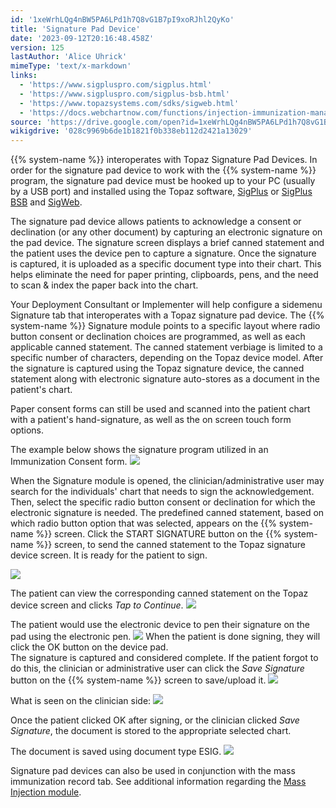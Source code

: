 ```yaml
---
id: '1xeWrhLQg4nBW5PA6LPd1h7Q8vG1B7pI9xoRJhl2QyKo'
title: 'Signature Pad Device'
date: '2023-09-12T20:16:48.458Z'
version: 125
lastAuthor: 'Alice Uhrick'
mimeType: 'text/x-markdown'
links:
  - 'https://www.sigpluspro.com/sigplus.html'
  - 'https://www.sigpluspro.com/sigplus-bsb.html'
  - 'https://www.topazsystems.com/sdks/sigweb.html'
  - 'https://docs.webchartnow.com/functions/injection-immunization-management/injection-program-tab-recording-mass-injections/'
source: 'https://drive.google.com/open?id=1xeWrhLQg4nBW5PA6LPd1h7Q8vG1B7pI9xoRJhl2QyKo'
wikigdrive: '028c9969b6de1b1821f0b338eb112d2421a13029'
---
```

{{% system-name %}} interoperates with Topaz Signature Pad Devices.  In order for the signature pad device to work with the {{% system-name %}} program, the signature pad device must be hooked up to your PC (usually by a USB port) and installed using the Topaz software, [SigPlus](https://www.sigpluspro.com/sigplus.html) or [SigPlus BSB](https://www.sigpluspro.com/sigplus-bsb.html) and [SigWeb](https://www.topazsystems.com/sdks/sigweb.html).

The signature pad device allows patients to acknowledge a consent or declination (or any other document) by capturing an electronic signature on the pad device. The signature screen displays a brief canned statement and the patient uses the device pen to capture a signature. Once the signature is captured, it is uploaded as a specific document type into their chart. This helps eliminate the need for paper printing, clipboards, pens, and the need to scan & index the paper back into the chart.

Your Deployment Consultant or Implementer will help configure a sidemenu Signature tab that interoperates with a Topaz signature pad device.  The {{% system-name %}} Signature module points to a specific layout where radio button consent or declination choices are programmed, as well as each applicable canned statement. The canned statement verbiage is limited to a specific number of characters, depending on the Topaz device model.  After the signature is captured using the Topaz signature device, the canned statement along with electronic signature auto-stores as a document in the patient's chart.

Paper consent forms can still be used and scanned into the patient chart with a patient's hand-signature, as well as the on screen touch form options.

The example below shows the signature program utilized in an Immunization Consent form.
![](../signature-pad-device.assets/a5c60a8a1634c8473132665402b9f8fe.png)

When the Signature module is opened, the clinician/administrative user may search for the individuals' chart that needs to sign the acknowledgement. Then, select the specific radio button consent or declination for which the electronic signature is needed.  The predefined canned statement, based on which radio button option that was selected, appears on the {{% system-name %}} screen. Click the START SIGNATURE button on the {{% system-name %}} screen, to send the canned statement to the Topaz signature device screen. It is ready for the patient to sign.

![](../signature-pad-device.assets/e138e7a64dec9093565350b916aeaa86.png)

The patient can view the corresponding canned statement on the Topaz device screen and clicks *Tap to Continue*.
![](../signature-pad-device.assets/1c140a296726a58014aa22ed39cc2634.png)

The patient would use the electronic device to pen their signature on the pad using the electronic pen.
![](../signature-pad-device.assets/12bc33dfd5c4721e6326cbdfc860d6b6.png)
When the patient is done signing, they will click the OK button on the device pad.  
The signature is captured and considered complete.  If the patient forgot to do this, the clinician or administrative user can click the *Save Signature* button on the {{% system-name %}} screen to save/upload it.
![](../signature-pad-device.assets/3658b26c92ab409305e4afcab63421ea.png)

What is seen on the clinician side:
![](../signature-pad-device.assets/28a780f464f76d223b19356814c00ce0.png)


Once the patient clicked OK after signing, or the clinician clicked *Save Signature*, the document is stored to the appropriate selected chart.

The document is saved using document type ESIG. ![](../signature-pad-device.assets/abe990adfbc706dc1e0dff6ec786952d.png)

Signature pad devices can also be used in conjunction with the mass immunization record tab. See additional information regarding the [Mass Injection module](https://docs.webchartnow.com/functions/injection-immunization-management/injection-program-tab-recording-mass-injections/).
